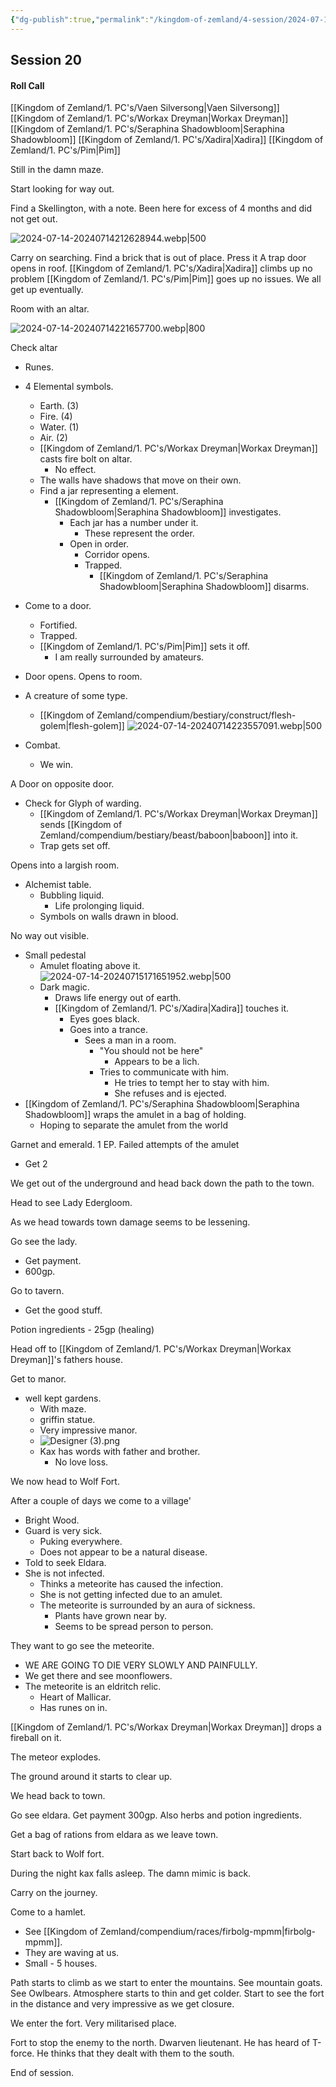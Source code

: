 ```yaml
---
{"dg-publish":true,"permalink":"/kingdom-of-zemland/4-session/2024-07-14/","tags":["Session_Note"]}
---
```




## Session 20

#### Roll Call

[[Kingdom of Zemland/1. PC's/Vaen Silversong\|Vaen Silversong]]
[[Kingdom of Zemland/1. PC's/Workax Dreyman\|Workax Dreyman]]
[[Kingdom of Zemland/1. PC's/Seraphina Shadowbloom\|Seraphina Shadowbloom]]
[[Kingdom of Zemland/1. PC's/Xadira\|Xadira]]
[[Kingdom of Zemland/1. PC's/Pim\|Pim]] 

Still in the damn maze.

Start looking for way out.

Find a Skellington, with a note.  Been here for excess of 4 months and did not get out.

![2024-07-14-20240714212628944.webp|500](/img/user/Kingdom%20of%20Zemland/z_Attachments/2024-07-14-20240714212628944.webp)

Carry on searching.  Find a brick that is out of place.
Press it 
A trap door opens in roof.
[[Kingdom of Zemland/1. PC's/Xadira\|Xadira]] climbs up no problem
[[Kingdom of Zemland/1. PC's/Pim\|Pim]] goes up no issues.
We all get up eventually.

Room with an altar.

![2024-07-14-20240714221657700.webp|800](/img/user/Kingdom%20of%20Zemland/z_Attachments/2024-07-14-20240714221657700.webp)

Check altar
- Runes.
- 4 Elemental symbols.
	- Earth. (3)
	- Fire. (4)
	- Water. (1)
	- Air. (2)
	- [[Kingdom of Zemland/1. PC's/Workax Dreyman\|Workax Dreyman]] casts fire bolt on altar.
		- No effect.
	- The walls have shadows that move on their own.
	- Find a jar representing a element.
		- [[Kingdom of Zemland/1. PC's/Seraphina Shadowbloom\|Seraphina Shadowbloom]] investigates.
			- Each jar has a number under it.
				- These represent the order.
			- Open in order.
				- Corridor opens.
				- Trapped.
					- [[Kingdom of Zemland/1. PC's/Seraphina Shadowbloom\|Seraphina Shadowbloom]] disarms.
- Come to a door.
	- Fortified.
	- Trapped.
	- [[Kingdom of Zemland/1. PC's/Pim\|Pim]] sets it off.
		- I am really surrounded by amateurs.
- Door opens.
Opens to room.
- A creature of some type.
	- [[Kingdom of Zemland/compendium/bestiary/construct/flesh-golem\|flesh-golem]]
![2024-07-14-20240714223557091.webp|500](/img/user/Kingdom%20of%20Zemland/z_Attachments/2024-07-14-20240714223557091.webp)

- Combat.
	- We win.

A Door on opposite door.
- Check for Glyph of warding.
	- [[Kingdom of Zemland/1. PC's/Workax Dreyman\|Workax Dreyman]] sends [[Kingdom of Zemland/compendium/bestiary/beast/baboon\|baboon]] into it.
	- Trap gets set off.

Opens into a largish room.
- Alchemist table.
	- Bubbling liquid.
		- Life prolonging liquid.
	- Symbols on walls drawn in blood.

No way out visible.
- Small pedestal
	- Amulet floating above it.
![2024-07-14-20240715171651952.webp|500](/img/user/Kingdom%20of%20Zemland/z_Attachments/2024-07-14-20240715171651952.webp)
	- Dark magic.
		- Draws life energy out of earth.
		- [[Kingdom of Zemland/1. PC's/Xadira\|Xadira]] touches it.
			- Eyes goes black.
			- Goes into a trance.
				- Sees a man in a room.
					- "You should not be here"
						- Appears to be a lich.
					- Tries to communicate with him.
						- He tries to tempt her to stay with him.
						- She refuses and is ejected.
- [[Kingdom of Zemland/1. PC's/Seraphina Shadowbloom\|Seraphina Shadowbloom]] wraps the amulet in a bag of holding.
	- Hoping to separate the amulet from the world

Garnet and emerald.
1 EP.
Failed attempts of the amulet 
- Get 2

We get out of the underground and head back down the path to the town.

Head to see Lady Edergloom.

As we head towards town damage seems to be lessening.

Go see the lady.
- Get payment.
- 600gp.

Go to tavern.
- Get the good stuff.

Potion ingredients - 25gp (healing)

Head off to [[Kingdom of Zemland/1. PC's/Workax Dreyman\|Workax Dreyman]]'s fathers house.

Get to manor.
- well kept gardens.
	- With maze.
	- griffin statue.
	- Very impressive manor.
	- ![Designer (3).png](/img/user/Kingdom%20of%20Zemland/Designer%20(3).png)
	- Kax has words with father and brother.
		- No love loss.


We now head to Wolf Fort.

After a couple of days we come to a village'
- Bright Wood.
- Guard is very sick.
	- Puking everywhere.
	- Does not appear to be a natural disease.
- Told to seek Eldara.
- She is not infected.
	- Thinks a meteorite has caused the infection.
	- She is not getting infected due to an amulet.
	- The meteorite is surrounded by an aura of sickness.
		- Plants have grown near by.
		- Seems to be spread person to person.

They want to go see the meteorite.
- WE ARE GOING TO DIE VERY SLOWLY AND PAINFULLY.
- We get there and see moonflowers.
- The meteorite is an eldritch relic.
	- Heart of Mallicar.
	- Has runes on in.

[[Kingdom of Zemland/1. PC's/Workax Dreyman\|Workax Dreyman]] drops a fireball on it.

The meteor explodes.

The ground around it starts to clear up.

We head back to town.

Go see eldara.
Get payment 300gp.
Also herbs and potion ingredients.

Get a bag of rations from eldara as we leave town.

Start back to Wolf fort.

During the night kax falls asleep.  The damn mimic is back. 

Carry on the journey.

Come to a hamlet.
- See [[Kingdom of Zemland/compendium/races/firbolg-mpmm\|firbolg-mpmm]].
- They are waving at us.
- Small - 5 houses.

Path starts to climb as we start to enter the mountains.
See mountain goats.
See Owlbears.
Atmosphere starts to thin and get colder.
Start to see the fort in the distance and very impressive as we get closure.

We enter the fort.
Very militarised place.

Fort to stop the enemy to the north.
Dwarven lieutenant.
He has heard of T-force.
He thinks that they dealt with them to the south.

End of session.
